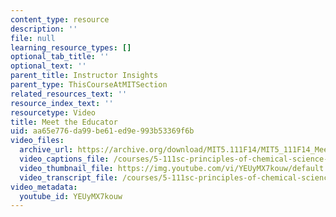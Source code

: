 ```yaml
---
content_type: resource
description: ''
file: null
learning_resource_types: []
optional_tab_title: ''
optional_text: ''
parent_title: Instructor Insights
parent_type: ThisCourseAtMITSection
related_resources_text: ''
resource_index_text: ''
resourcetype: Video
title: Meet the Educator
uid: aa65e776-da99-be61-ed9e-993b53369f6b
video_files:
  archive_url: https://archive.org/download/MIT5.111F14/MIT5_111F14_MeetTheEducator_300k.mp4
  video_captions_file: /courses/5-111sc-principles-of-chemical-science-fall-2014/cf95fad5e9da5a979ec8c0455399dc9f_YEUyMX7kouw.vtt
  video_thumbnail_file: https://img.youtube.com/vi/YEUyMX7kouw/default.jpg
  video_transcript_file: /courses/5-111sc-principles-of-chemical-science-fall-2014/04e5bdaa0eb256baef2d4471846185cb_YEUyMX7kouw.pdf
video_metadata:
  youtube_id: YEUyMX7kouw
---
```

